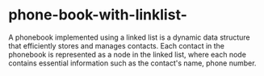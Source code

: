 # phone-book-with-linklist-
A phonebook implemented using a linked list is a dynamic data structure that efficiently stores and manages contacts. Each contact in the phonebook is represented as a node in the linked list, where each node contains essential information such as the contact's name, phone number.
